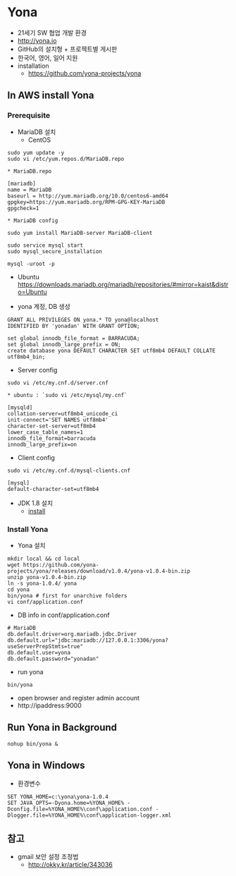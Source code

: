 # Yona 
- 21세기 SW 협업 개발 환경
- http://yona.io
- GitHub의 설치형 + 프로젝트별 게시판
- 한국어, 영어, 일어 지원
- installation 
  * https://github.com/yona-projects/yona

## In AWS install Yona

### Prerequisite
* MariaDB 설치
  * CentOS
```
sudo yum update -y
sudo vi /etc/yum.repos.d/MariaDB.repo
```

    * MariaDB.repo
```
[mariadb]
name = MariaDB
baseurl = http://yum.mariadb.org/10.0/centos6-amd64
gpgkey=https://yum.mariadb.org/RPM-GPG-KEY-MariaDB
gpgcheck=1
```

    * MariaDB config
```
sudo yum install MariaDB-server MariaDB-client
```

```
sudo service mysql start
sudo mysql_secure_installation
```

```
mysql -uroot -p
```

  * Ubuntu https://downloads.mariadb.org/mariadb/repositories/#mirror=kaist&distro=Ubuntu


  * yona 계정, DB 생성

```
GRANT ALL PRIVILEGES ON yona.* TO yona@localhost
IDENTIFIED BY 'yonadan' WITH GRANT OPTION;

set global innodb_file_format = BARRACUDA;
set global innodb_large_prefix = ON;
create database yona DEFAULT CHARACTER SET utf8mb4 DEFAULT COLLATE utf8mb4_bin;
```

  * Server config
```
sudo vi /etc/my.cnf.d/server.cnf
```
    * ubuntu : `sudo vi /etc/mysql/my.cnf`

```
[mysqld]
collation-server=utf8mb4_unicode_ci
init-connect='SET NAMES utf8mb4'
character-set-server=utf8mb4
lower_case_table_names=1
innodb_file_format=barracuda
innodb_large_prefix=on
```

  * Client config
```
sudo vi /etc/my.cnf.d/mysql-clients.cnf
```

```
[mysql]
default-character-set=utf8mb4
```

* JDK 1.8 설치
  * [install](/mib/java)

### Install Yona
* Yona 설치
  
```
mkdir local && cd local
wget https://github.com/yona-projects/yona/releases/download/v1.0.4/yona-v1.0.4-bin.zip
unzip yona-v1.0.4-bin.zip
ln -s yona-1.0.4/ yona
cd yona
bin/yona # first for unarchive folders
vi conf/application.conf
```
  * DB info in conf/application.conf

```
# MariaDB
db.default.driver=org.mariadb.jdbc.Driver
db.default.url="jdbc:mariadb://127.0.0.1:3306/yona?useServerPrepStmts=true"
db.default.user=yona
db.default.password="yonadan"
```

  * run yona
```
bin/yona
```
* open browser and register admin account
* http://ipaddress:9000

## Run Yona in Background

```
nohup bin/yona &
```

## Yona in Windows
* 환경변수
```
SET YONA_HOME=c:\yona\yona-1.0.4
SET JAVA_OPTS=-Dyona.home=%YONA_HOME% -Dconfig.file=%YONA_HOME%\conf\application.conf -Dlogger.file=%YONA_HOME%\conf\application-logger.xml
```

## 참고
* gmail 보안 설정 조정법
  * http://okky.kr/article/343036